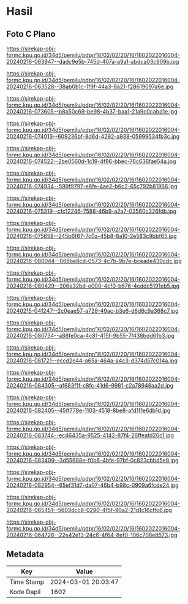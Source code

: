 # Hasil

## Foto C Plano

https://sirekap-obj-formc.kpu.go.id/34d5/pemilu/pdpr/16/02/02/20/16/1602022016004-20240216-063947--dadc9e5b-745d-407a-a9a1-abdca03c909b.jpg

https://sirekap-obj-formc.kpu.go.id/34d5/pemilu/pdpr/16/02/02/20/16/1602022016004-20240216-063528--38ab0b1c-1f9f-44a3-8a21-f28619097a6e.jpg

https://sirekap-obj-formc.kpu.go.id/34d5/pemilu/pdpr/16/02/02/20/16/1602022016004-20240216-073605--b8a50c69-be98-4b37-baa1-21a9c0cabd1e.jpg

https://sirekap-obj-formc.kpu.go.id/34d5/pemilu/pdpr/16/02/02/20/16/1602022016004-20240216-074013--609236bf-8d6d-4292-a938-05999534fb3c.jpg

https://sirekap-obj-formc.kpu.go.id/34d5/pemilu/pdpr/16/02/02/20/16/1602022016004-20240216-074522--2be0560d-1c19-4f96-bbec-76c636fae54a.jpg

https://sirekap-obj-formc.kpu.go.id/34d5/pemilu/pdpr/16/02/02/20/16/1602022016004-20240216-074934--599f9797-e8fe-4ae2-b6c2-65c792b81966.jpg

https://sirekap-obj-formc.kpu.go.id/34d5/pemilu/pdpr/16/02/02/20/16/1602022016004-20240216-075319--cfc12246-7588-46b9-a2a7-03560c326fdb.jpg

https://sirekap-obj-formc.kpu.go.id/34d5/pemilu/pdpr/16/02/02/20/16/1602022016004-20240216-075658--245b6f67-7c0a-45b8-8a10-2e583c9bbf65.jpg

https://sirekap-obj-formc.kpu.go.id/34d5/pemilu/pdpr/16/02/02/20/16/1602022016004-20240216-080044--068be8cd-0573-4c7b-9b7e-bceade430cdc.jpg

https://sirekap-obj-formc.kpu.go.id/34d5/pemilu/pdpr/16/02/02/20/16/1602022016004-20240216-080429--306e32bd-e000-4cf0-b676-4cddc5191eb5.jpg

https://sirekap-obj-formc.kpu.go.id/34d5/pemilu/pdpr/16/02/02/20/16/1602022016004-20240215-041247--2c0eae57-a728-49ac-b3e6-d6d6c9a368c7.jpg

https://sirekap-obj-formc.kpu.go.id/34d5/pemilu/pdpr/16/02/02/20/16/1602022016004-20240216-080734--a88fe0ca-4c81-415f-9b55-7f438bdd61b3.jpg

https://sirekap-obj-formc.kpu.go.id/34d5/pemilu/pdpr/16/02/02/20/16/1602022016004-20240216-081721--eccd2e44-a65a-464a-a4c3-d374d57c014a.jpg

https://sirekap-obj-formc.kpu.go.id/34d5/pemilu/pdpr/16/02/02/20/16/1602022016004-20240216-084305--af683f1f-c8fc-41d6-9981-c2a78948aa2d.jpg

https://sirekap-obj-formc.kpu.go.id/34d5/pemilu/pdpr/16/02/02/20/16/1602022016004-20240216-082405--45ff778e-1103-4518-8be8-afd1f1e6db1d.jpg

https://sirekap-obj-formc.kpu.go.id/34d5/pemilu/pdpr/16/02/02/20/16/1602022016004-20240216-083744--ec46435a-9525-4142-87f4-26ffeafd20c1.jpg

https://sirekap-obj-formc.kpu.go.id/34d5/pemilu/pdpr/16/02/02/20/16/1602022016004-20240216-083409--3d55688e-f0b6-4bfe-97bf-0c823cbbd5e8.jpg

https://sirekap-obj-formc.kpu.go.id/34d5/pemilu/pdpr/16/02/02/20/16/1602022016004-20240216-082954--65ef31d7-da07-46b4-b98c-0909a6fcde24.jpg

https://sirekap-obj-formc.kpu.go.id/34d5/pemilu/pdpr/16/02/02/20/16/1602022016004-20240216-065451--5603dcc8-0290-4f5f-90a2-21d1c16cffc6.jpg

https://sirekap-obj-formc.kpu.go.id/34d5/pemilu/pdpr/16/02/02/20/16/1602022016004-20240216-064728--22e42e13-24c6-4f64-8ef0-106c708e8573.jpg


## Metadata

| Key        | Value               |
| ---------- | ------------------- |
| Time Stamp | 2024-03-01 20:03:47 |
| Kode Dapil | 1602                |



